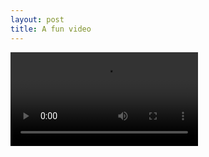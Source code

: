```yaml
---
layout: post
title: A fun video
---
```


<video src="{{site.url}}/assets/like-an-animal.mp4" controls>
</video>